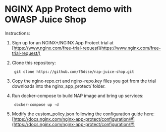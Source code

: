 # NGINX App Protect demo with OWASP Juice Shop

Instructions: 


1. Sign up for an NGINX+/NGINX App Protect trial at [https://www.nginx.com/free-trial-request](https://www.nginx.com/free-trial-request/)
2. Clone this repository:

        git clone https://github.com/f5dsse/nap-juice-shop.git

3. Copy the nginx-repo.crt and nginx-repo.key files you got from the trial downloads into the nginx_app_protect/ folder.
4. Run docker-compose to build NAP image and bring up services:

        docker-compose up -d

5. Modify the custom_policy.json following the configuration guide here: [https://docs.nginx.com/nginx-app-protect/configuration/#](https://docs.nginx.com/nginx-app-protect/configuration/#)